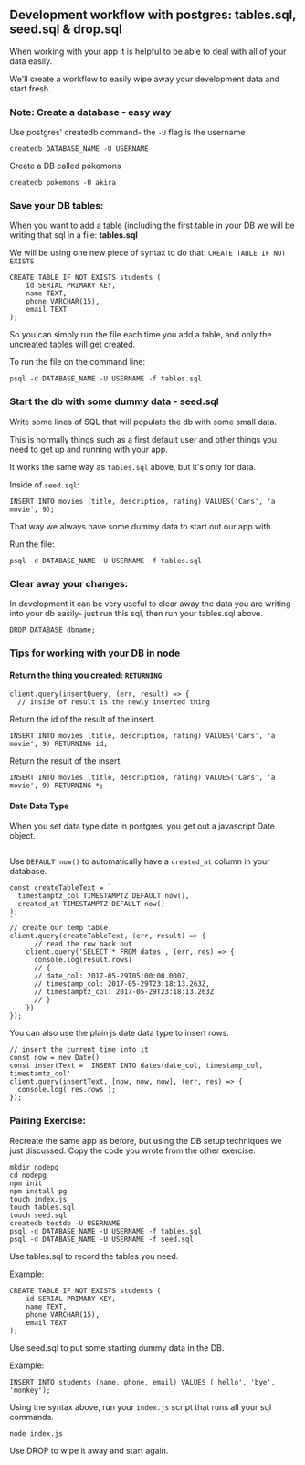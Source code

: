 ## Development workflow with postgres: tables.sql, seed.sql & drop.sql

When working with your app it is helpful to be able to deal with all of your data easily.

We'll create a workflow to easily wipe away your development data and start fresh.



### Note: Create a database - easy way

Use postgres' createdb command- the `-U` flag is the username

```
createdb DATABASE_NAME -U USERNAME
```

Create a DB called pokemons
```
createdb pokemons -U akira
```



### Save your DB tables:
When you want to add a table (including the first table in your DB we will be writing that sql in a file: **tables.sql**

We will be using one new piece of syntax to do that: `CREATE TABLE IF NOT EXISTS`
```
CREATE TABLE IF NOT EXISTS students (
    id SERIAL PRIMARY KEY,
    name TEXT,
    phone VARCHAR(15),
    email TEXT
);
```

So you can simply run the file each time you add a table, and only the uncreated tables will get created.

To run the file on the command line:
```
psql -d DATABASE_NAME -U USERNAME -f tables.sql
```



### Start the db with some dummy data - seed.sql
Write some lines of SQL that will populate the db with some small data.

This is normally things such as a first default user and other things you need to get up and running with your app.

It works the same way as `tables.sql` above, but it's only for data.

Inside of `seed.sql`:
```
INSERT INTO movies (title, description, rating) VALUES('Cars', 'a movie', 9);
```

That way we always have some dummy data to start out our app with.

Run the file:
```
psql -d DATABASE_NAME -U USERNAME -f tables.sql
```



### Clear away your changes:
In development it can be very useful to clear away the data you are writing into your db easily- just run this sql, then run your tables.sql above.

```
DROP DATABASE dbname;
```

### Tips for working with your DB in node

#### Return the thing you created: `RETURNING`

```
client.query(insertQuery, (err, result) => {
  // inside of result is the newly inserted thing
```

Return the id of the result of the insert.
```
INSERT INTO movies (title, description, rating) VALUES('Cars', 'a movie', 9) RETURNING id;
```

Return the result of the insert.
```
INSERT INTO movies (title, description, rating) VALUES('Cars', 'a movie', 9) RETURNING *;
```



#### Date Data Type

When you set data type date in postgres, you get out a javascript Date object.

```
```

Use `DEFAULT now()` to automatically have a `created_at` column in your database.

```
const createTableText = `
  timestamptz_col TIMESTAMPTZ DEFAULT now(),
  created_at TIMESTAMPTZ DEFAULT now()
);
`
// create our temp table
client.query(createTableText, (err, result) => {
      // read the row back out
    client.query('SELECT * FROM dates', (err, res) => {
      console.log(result.rows)
      // {
      // date_col: 2017-05-29T05:00:00.000Z,
      // timestamp_col: 2017-05-29T23:18:13.263Z,
      // timestamptz_col: 2017-05-29T23:18:13.263Z
      // }
    })
});
```

You can also use the plain js date data type to insert rows.
```
// insert the current time into it
const now = new Date()
const insertText = 'INSERT INTO dates(date_col, timestamp_col, timestamtz_col'
client.query(insertText, [now, now, now], (err, res) => {
  console.log( res.rows );
});
```

### Pairing Exercise:
Recreate the same app as before, but using the DB setup techniques we just discussed. Copy the code you wrote from the other exercise.

```
mkdir nodepg
cd nodepg
npm init
npm install pg
touch index.js
touch tables.sql
touch seed.sql
createdb testdb -U USERNAME
psql -d DATABASE_NAME -U USERNAME -f tables.sql
psql -d DATABASE_NAME -U USERNAME -f seed.sql
```

Use tables.sql to record the tables you need.

Example:
```
CREATE TABLE IF NOT EXISTS students (
    id SERIAL PRIMARY KEY,
    name TEXT,
    phone VARCHAR(15),
    email TEXT
);
```

Use seed.sql to put some starting dummy data in the DB.

Example:
```
INSERT INTO students (name, phone, email) VALUES ('hello', 'bye', 'monkey');
```

Using the syntax above, run your `index.js` script that runs all your sql commands.
```
node index.js
```

Use DROP to wipe it away and start again.
